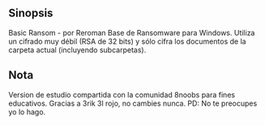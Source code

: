 ## Sinopsis

Basic Ransom - por Reroman Base de Ransomware para Windows. 
Utiliza un cifrado muy débil (RSA de 32 bits) y sólo cifra los documentos de la carpeta actual (incluyendo subcarpetas).

## Nota

Version de estudio compartida con la comunidad 8noobs para fines educativos.
Gracias a 3rik 3l rojo, no cambies nunca. 
PD: No te preocupes yo lo hago. 
